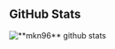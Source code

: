 ## **GitHub Stats**
 <img align="center" src="https://github-readme-stats.vercel.app/api?username=mkn96&show_icons=true&theme=vue-dark&line_height=18" alt="**mkn96** github stats"/>
